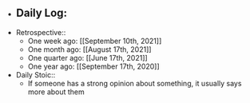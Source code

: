 - Daily Log:
    -
- Retrospective::
    - One week ago: [[September 10th, 2021]]
    - One month ago: [[August 17th, 2021]]
    - One quarter ago: [[June 17th, 2021]]
    - One year ago: [[September 17th, 2020]]
- Daily Stoic::
    - If someone has a strong opinion about something, it usually says more about them

